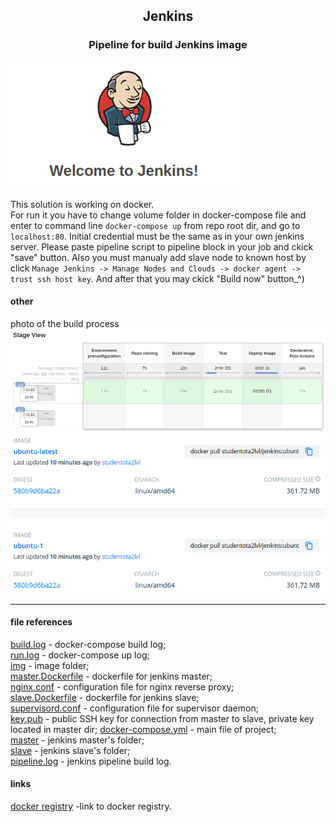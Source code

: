 ## <p style="text-align: center;">Jenkins</p>

### <p style="text-align: center;">Pipeline for build Jenkins image</p>
![task ](./img/0.png)

This solution is working on docker.  
For run it you have to change volume folder in docker-compose file and enter to command line `docker-compose up` from repo root dir, and go to `localhost:80`. Initial credential must be the same as in your own jenkins server. Please paste pipeline script to pipeline block in your job and ckick "save" button. Also you must manualy add slave node to known host by click `Manage Jenkins -> Manage Nodes and Clouds -> docker agent -> trust ssh host key`. And after that you may ckick "Build now" button_^)

#### other
photo of the build process
![task ](./img/1.png)  ![task ](./img/2.png)  

***
#### file references
[build.log](./log/build.log) - docker-compose build log;  
[run.log](./log/run.log) - docker-compose up log;  
[img](./img) - image folder;  
[master.Dockerfile](./master/master.Dockerfile) - dockerfile for jenkins master;  
[nginx.conf](./master/nginx.conf) - configuration file for nginx reverse proxy;  
[slave.Dockerfile](./slave/slave.Dockerfile) - dockerfile for jenkins slave;  
[supervisord.conf](./slave/supervisord.conf) - configuration file for supervisor daemon;  
[key.pub](./slave/key.pub) - public SSH key for connection from master to slave, private key located in master dir;
[docker-compose.yml](./docker-compose.yml) - main file of project;  
[master](./master) - jenkins master's folder;  
[slave](./slave) - jenkins slave's folder;  
[pipeline.log](./log/pipeline.log) - jenkins pipeline build log.  
#### links
[docker registry](https://registry.hub.docker.com/r/studentota2lvl/jenkins) -link to docker registry. 